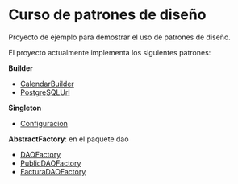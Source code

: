 # Curso de patrones de diseño
Proyecto de ejemplo para demostrar el uso de patrones de diseño.

El proyecto actualmente implementa los siguientes patrones:

**Builder**
+ [CalendarBuilder](https://github.com/armalagon/curso-patrones-disenio/blob/master/src/main/java/ni/com/armalagon/util/CalendarBuilder.java)
+ [PostgreSQLUrl](https://github.com/armalagon/curso-patrones-disenio/blob/master/src/main/java/ni/com/armalagon/sql/PostgreSQLUrl.java)

**Singleton**
+ [Configuracion](https://github.com/armalagon/curso-patrones-disenio/blob/master/src/main/java/ni/com/armalagon/factura/Configuracion.java)

**AbstractFactory**: en el paquete dao
+ [DAOFactory](https://github.com/armalagon/curso-patrones-disenio/blob/master/src/main/java/ni/com/armalagon/dao/DAOFactory.java)
+ [PublicDAOFactory](https://github.com/armalagon/curso-patrones-disenio/blob/master/src/main/java/ni/com/armalagon/dao/PublicDAOFactory.java)
+ [FacturaDAOFactory](https://github.com/armalagon/curso-patrones-disenio/blob/master/src/main/java/ni/com/armalagon/dao/FacturaDAOFactory.java)
